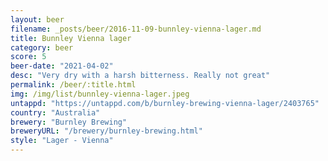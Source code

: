 ```yaml
---
layout: beer
filename: _posts/beer/2016-11-09-bunnley-vienna-lager.md
title: Bunnley Vienna lager
category: beer
score: 5
beer-date: "2021-04-02"
desc: "Very dry with a harsh bitterness. Really not great"
permalink: /beer/:title.html
img: /img/list/bunnley-vienna-lager.jpeg
untappd: "https://untappd.com/b/burnley-brewing-vienna-lager/2403765"
country: "Australia"
brewery: "Burnley Brewing"
breweryURL: "/brewery/burnley-brewing.html"
style: "Lager - Vienna"
---
```

